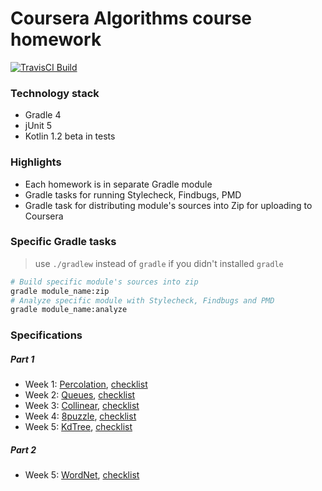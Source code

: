 Coursera Algorithms course homework
=============

[![TravisCI Build](https://travis-ci.org/hiper2d/spring-kotlin-angular-demo.svg)](https://travis-ci.org/hiper2d/coursera-algorithms)

### Technology stack
* Gradle 4
* jUnit 5
* Kotlin 1.2 beta in tests

### Highlights
* Each homework is in separate Gradle module
* Gradle tasks for running Stylecheck, Findbugs, PMD
* Gradle task for distributing module's sources into Zip for uploading to Coursera

### Specific Gradle tasks
> use `./gradlew` instead of `gradle` if you didn't installed `gradle`
```bash
# Build specific module's sources into zip
gradle module_name:zip
# Analyze specific module with Stylecheck, Findbugs and PMD
gradle module_name:analyze
```
### Specifications
##### Part 1
* Week 1: [Percolation](http://coursera.cs.princeton.edu/algs4/assignments/percolation.html), [checklist](http://coursera.cs.princeton.edu/algs4/checklists/percolation.html)
* Week 2: [Queues](http://coursera.cs.princeton.edu/algs4/assignments/queues.html), [checklist](http://coursera.cs.princeton.edu/algs4/checklists/queues.html)
* Week 3: [Collinear](http://coursera.cs.princeton.edu/algs4/assignments/collinear.html), [checklist](http://coursera.cs.princeton.edu/algs4/checklists/collinear.html)
* Week 4: [8puzzle](http://coursera.cs.princeton.edu/algs4/assignments/8puzzle.html), [checklist](http://coursera.cs.princeton.edu/algs4/checklists/8puzzle.html)
* Week 5: [KdTree](http://coursera.cs.princeton.edu/algs4/assignments/kdtree.html), [checklist](http://coursera.cs.princeton.edu/algs4/checklists/kdtree.html)
##### Part 2
* Week 5: [WordNet](http://coursera.cs.princeton.edu/algs4/assignments/wordnet.html), [checklist](http://coursera.cs.princeton.edu/algs4/checklists/wordnet.html)